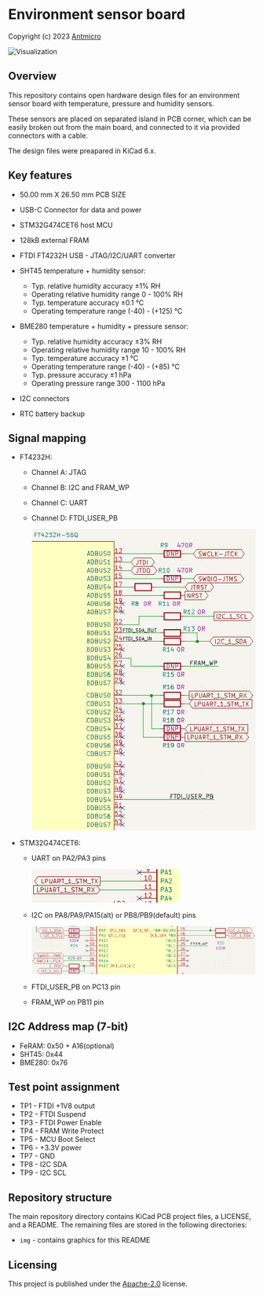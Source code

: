 # Environment sensor board

Copyright (c) 2023 [Antmicro](https://www.antmicro.com)

![Visualization](img/nuc-compute-cluster-environment-sensor_top_cycles_iso_black.png)

## Overview

This repository contains open hardware design files for an environment sensor board with temperature, pressure and humidity sensors. 

These sensors are placed on separated island in PCB corner, which can be easily broken out from the main board, and connected to it via provided connectors with a cable.

The design files were preapared in KiCad 6.x.

## Key features

* 50.00 mm X 26.50 mm PCB SIZE

* USB-C Connector for data and power

* STM32G474CET6 host MCU

* 128kB external FRAM 

* FTDI FT4232H USB - JTAG/I2C/UART converter

* SHT45 temperature + humidity sensor:
	* Typ. relative humidity accuracy ±1% RH
	* Operating relative humidity range 0 - 100% RH
	* Typ. temperature accuracy ±0.1 °C
	* Operating temperature range (-40) - (+125) °C
	
* BME280 temperature + humidity + pressure sensor:
	* Typ. relative humidity accuracy ±3% RH
	* Operating relative humidity range 10 - 100% RH
	* Typ. temperature accuracy ±1 °C
	* Operating temperature range (-40) - (+85) °C
	* Typ. pressure accuracy ±1 hPa
	* Operating pressure range 300 - 1100 hPa
	
* I2C connectors

* RTC battery backup

## Signal mapping

* FT4232H:
	* Channel A: JTAG
	* Channel B: I2C and FRAM_WP
	* Channel C: UART
	* Channel D: FTDI_USER_PB

		![Visualization](img/sch-ftdi-interfaces.png)
	
* STM32G474CET6:
	* UART on PA2/PA3 pins
		
		![Visualization](img/sch-stm-interfaces-uart.png)
		
	* I2C on PA8/PA9/PA15(alt) or PB8/PB9(default) pins
		
		![Visualization](img/sch-stm-interfaces-i2c.png)
	
	
	* FTDI_USER_PB on PC13 pin
	
	* FRAM_WP on PB11 pin

## I2C Address map (7-bit)
* FeRAM: 0x50 + A16(optional)
* SHT45: 0x44
* BME280: 0x76

## Test point assignment
* TP1 - FTDI +1V8 output
* TP2 - FTDI Suspend
* TP3 - FTDI Power Enable
* TP4 - FRAM Write Protect
* TP5 - MCU Boot Select
* TP6 - +3.3V power
* TP7 - GND
* TP8 - I2C SDA
* TP9 - I2C SCL

## Repository structure

The main repository directory contains KiCad PCB project files, a LICENSE, and a README.
The remaining files are stored in the following directories:

* `img` - contains graphics for this README

## Licensing

This project is published under the [Apache-2.0](LICENSE) license.

